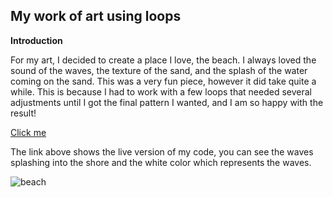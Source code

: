 ## My work of art using loops

**Introduction**

For my art, I decided to create a place I love, the beach. I always loved the sound of the waves, the texture of the sand, and the splash
of the water coming on the sand. This was a very fun piece, however it did take quite a while. This is because I had to work with a few 
loops that needed several adjustments until I got the final pattern I wanted, and I am so happy with the result!

[Click me](https://editor.p5js.org/shamsasaeed/sketches/5zkio60Mh)

The link above shows the live version of my code, you can see the waves splashing into the shore and the white color which represents the waves.

![beach](https://github.com/shamsasaeed/ssa8778/blob/main/beach.png)



